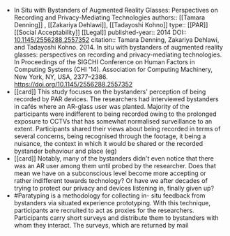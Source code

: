- In Situ with Bystanders of Augmented Reality Glasses: Perspectives on Recording and Privacy-Mediating Technologies
  authors:: [[Tamara Denning]] , [[Zakariya Dehlawi]], [[Tadayoshi Kohno]] 
  type:: [[PAR]] [[Social Acceptability]] [[Legal]] 
  published-year:: 2014
  DOI:: [10.1145/2556288.2557352](http://dx.doi.org/10.1145/2556288.2557352) 
  citation:: Tamara Denning, Zakariya Dehlawi, and Tadayoshi Kohno. 2014. In situ with bystanders of augmented reality glasses: perspectives on recording and privacy-mediating technologies. In Proceedings of the SIGCHI Conference on Human Factors in Computing Systems (CHI '14). Association for Computing Machinery, New York, NY, USA, 2377–2386. https://doi.org/10.1145/2556288.2557352
- [[card]] This study focuses on the bystanders' perception of being recorded by PAR devices. The researchers had interviewed bystanders in cafés where an AR-glass user was planted. Majority of the participants were indifferent to being recorded owing to the prolonged exposure to CCTVs that has somewhat normalised surveillance to an extent. Participants shared their views about being recorded in terms of several concerns, being recognised through the footage, it being a nuisance, the context in which it would be shared or the recorded bystander behaviour and place (eg)
- [[card]] Notably, many of the bystanders didn't even notice that there was an AR user among them until probed by the researcher. Does that mean we have on a subconscious level become more accepting or rather indifferent towards technology? Or have we after decades of trying to protect our privacy and devices listening in, finally given up?
- #Paratyping is a methodology for collecting in- situ feedback from bystanders via situated experience prototyping. With this technique, participants are recruited to act as proxies for the researchers. Participants carry short surveys and distribute them to bystanders with whom they interact. The surveys, which are returned by mail